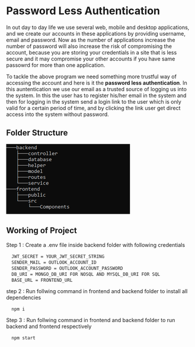 # Password Less Authentication

In out day to day life we use several web, mobile and desktop applications, and we create our accounts in these applications by providing username, email and password.
Now as the number of applications increase the number of password will also increase the risk of compromising the account, because you are storing your credentials in 
a site that is less secure and it may compromise your other accounts if you have same passowrd for more than one application.

To tackle the above program we need something more trustful way of accessing the account and here is it the **password less authentication**. In this auntentication we 
use our email as a trusted source of logging us into the system. In this the user has to register his/her email in the system and then for logging in the system send a 
login link to the user which is only valid for a certain period of time, and by clicking the link user get direct access into the system without password.


## Folder Structure

![Folder Structure](https://github.com/imyogeshgaur/password-less/blob/master/Screenshot%20(95).png)

## Working of Project 

Step 1 : Create a .env file inside backend folder with following credentials 

```
  JWT_SECRET = YOUR_JWT_SECRET_STRING
  SENDER_MAIL = OUTLOOK_ACCOUNT_ID
  SENDER_PASSWORD = OUTLOOK_ACCOUNT_PASSWORD
  DB_URI = MONGO_DB_URI FOR NOSQL AND MYSQL_DB_URI FOR SQL 
  BASE_URL = FRONTEND_URL
```

step 2 : Run follwing command in frontend and backend folder to install all dependencies

```
  npm i
```

Step 3 : Run follwing command in frontend and backend folder to run backend and frontend respectively
```
  npm start
```
